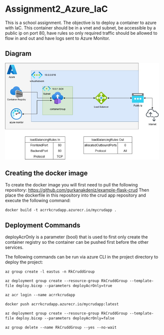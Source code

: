 # Assignment2_Azure_IaC

This is a school assignment. The objective is to deploy a container to azure with IaC. 
This container should be in a vnet and subnet, be accessible by a public ip on port 80, have rules so only required traffic should be allowed to flow in and out and have logs sent to Azure Monitor.

## Diagram

![Azure Diagram](Assignment2Diagram.jpg)

## Creating the docker image

To create the docker image you will first need to pull the following repository: https://github.com/gurkanakdeniz/example-flask-crud
Then place the dockerfile in this repository into the crud app repository and execute the following command:

```
docker build -t acrrkcrudapp.azurecr.io/mycrudapp .
```

## Deployment Commands

deployAcrOnly is a parameter (bool) that is used to first only create the container registry so the container can be pushed first before the other services.

The following commands can be run via azure CLI in the project directory to deploy the project:

```
az group create -l eastus -n RkCruddGroup
```
```
az deployment group create --resource-group RkCruddGroup --template-file deploy.bicep --parameters deployAcrOnly=true
```
```
az acr login --name acrrkcrudapp
```
```
docker push acrrkcrudapp.azurecr.io/mycrudapp:latest
```
```
az deployment group create --resource-group RkCruddGroup --template-file deploy.bicep --parameters deployAcrOnly=false
```
```
az group delete --name RkCruddGroup --yes --no-wait
```
